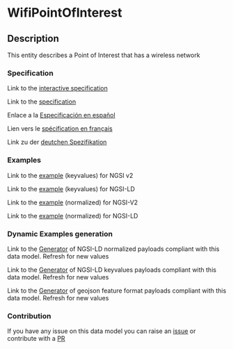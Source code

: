 # WifiPointOfInterest

## Description 

This entity describes a Point of Interest that has a wireless network
### Specification

Link to the [interactive specification](https://swagger.lab.fiware.org/?url=https://smart-data-models.github.io/dataModel.WifiNetwork/WifiPointOfInterest/swagger.yaml)

Link to the [specification](https://smart-data-models.github.io/dataModel.WifiNetwork/WifiPointOfInterest/doc/spec.md)

Enlace a la [Especificación en español](https://smart-data-models.github.io/dataModel.WifiNetwork/WifiPointOfInterest/doc/spec_ES.md)

Lien vers le [spécification en français](https://smart-data-models.github.io/dataModel.WifiNetwork/WifiPointOfInterest/doc/spec_FR.md)

Link zu der [deutchen Spezifikation](https://smart-data-models.github.io/dataModel.WifiNetwork/WifiPointOfInterest/doc/spec_DE.md)
### Examples

Link to the [example](https://smart-data-models.github.io/dataModel.WifiNetwork/WifiPointOfInterest/examples/example.json) (keyvalues) for NGSI v2

Link to the [example](https://smart-data-models.github.io/dataModel.WifiNetwork/WifiPointOfInterest/examples/example.jsonld) (keyvalues) for NGSI-LD

Link to the [example](https://smart-data-models.github.io/dataModel.WifiNetwork/WifiPointOfInterest/examples/example-normalized.json) (normalized) for NGSI-V2

Link to the [example](https://smart-data-models.github.io/dataModel.WifiNetwork/WifiPointOfInterest/examples/example-normalized.jsonld) (normalized) for NGSI-LD
### Dynamic Examples generation

Link to the [Generator](https://smartdatamodels.org/extra/ngsi-ld_generator_v0.92.php?schemaUrl=https://raw.githubusercontent.com/smart-data-models/dataModel.WifiNetwork/master/WifiPointOfInterest/schema.json&email=info@smartdatamodels.org) of NGSI-LD normalized payloads compliant with this data model. Refresh for new values

Link to the [Generator](https://smartdatamodels.org/extra/ngsi-ld_generator_keyvalues_v0.92.php?schemaUrl=https://raw.githubusercontent.com/smart-data-models/dataModel.WifiNetwork/master/WifiPointOfInterest/schema.json&email=info@smartdatamodels.org) of NGSI-LD keyvalues payloads compliant with this data model. Refresh for new values

Link to the [Generator](https://smartdatamodels.org/extra/geojson_features_generator_v1.0.php?schemaUrl=https://raw.githubusercontent.com/smart-data-models/dataModel.WifiNetwork/master/WifiPointOfInterest/schema.json&email=info@smartdatamodels.org) of geojson feature format payloads compliant with this data model. Refresh for new values
### Contribution

 If you have any issue on this data model you can raise an [issue](https://github.com/smart-data-models/dataModel.WifiNetwork/issues)  or contribute with a [PR](https://github.com/smart-data-models/dataModel.WifiNetwork/pulls)